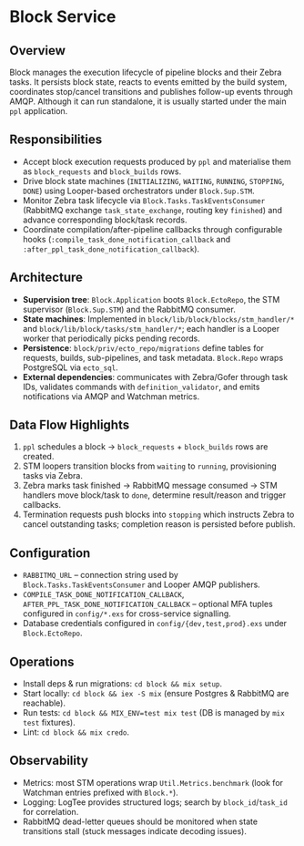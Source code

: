 # Block Service

## Overview
Block manages the execution lifecycle of pipeline blocks and their Zebra tasks. It persists block state, reacts to events emitted by the build system, coordinates stop/cancel transitions and publishes follow-up events through AMQP. Although it can run standalone, it is usually started under the main `ppl` application.

## Responsibilities
- Accept block execution requests produced by `ppl` and materialise them as `block_requests` and `block_builds` rows.
- Drive block state machines (`INITIALIZING`, `WAITING`, `RUNNING`, `STOPPING`, `DONE`) using Looper-based orchestrators under `Block.Sup.STM`.
- Monitor Zebra task lifecycle via `Block.Tasks.TaskEventsConsumer` (RabbitMQ exchange `task_state_exchange`, routing key `finished`) and advance corresponding block/task records.
- Coordinate compilation/after-pipeline callbacks through configurable hooks (`:compile_task_done_notification_callback` and `:after_ppl_task_done_notification_callback`).

## Architecture
- **Supervision tree**: `Block.Application` boots `Block.EctoRepo`, the STM supervisor (`Block.Sup.STM`) and the RabbitMQ consumer.
- **State machines**: Implemented in `block/lib/block/blocks/stm_handler/*` and `block/lib/block/tasks/stm_handler/*`; each handler is a Looper worker that periodically picks pending records.
- **Persistence**: `block/priv/ecto_repo/migrations` define tables for requests, builds, sub-pipelines, and task metadata. `Block.Repo` wraps PostgreSQL via `ecto_sql`.
- **External dependencies**: communicates with Zebra/Gofer through task IDs, validates commands with `definition_validator`, and emits notifications via AMQP and Watchman metrics.

## Data Flow Highlights
1. `ppl` schedules a block → `block_requests` + `block_builds` rows are created.
2. STM loopers transition blocks from `waiting` to `running`, provisioning tasks via Zebra.
3. Zebra marks task finished → RabbitMQ message consumed → STM handlers move block/task to `done`, determine result/reason and trigger callbacks.
4. Termination requests push blocks into `stopping` which instructs Zebra to cancel outstanding tasks; completion reason is persisted before publish.

## Configuration
- `RABBITMQ_URL` – connection string used by `Block.Tasks.TaskEventsConsumer` and Looper AMQP publishers.
- `COMPILE_TASK_DONE_NOTIFICATION_CALLBACK`, `AFTER_PPL_TASK_DONE_NOTIFICATION_CALLBACK` – optional MFA tuples configured in `config/*.exs` for cross-service signalling.
- Database credentials configured in `config/{dev,test,prod}.exs` under `Block.EctoRepo`.

## Operations
- Install deps & run migrations: `cd block && mix setup`.
- Start locally: `cd block && iex -S mix` (ensure Postgres & RabbitMQ are reachable).
- Run tests: `cd block && MIX_ENV=test mix test` (DB is managed by `mix test` fixtures).
- Lint: `cd block && mix credo`.

## Observability
- Metrics: most STM operations wrap `Util.Metrics.benchmark` (look for Watchman entries prefixed with `Block.*`).
- Logging: LogTee provides structured logs; search by `block_id`/`task_id` for correlation.
- RabbitMQ dead-letter queues should be monitored when state transitions stall (stuck messages indicate decoding issues).
